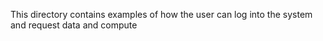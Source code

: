 This directory contains examples of how the user can log into the
system and request data and compute

